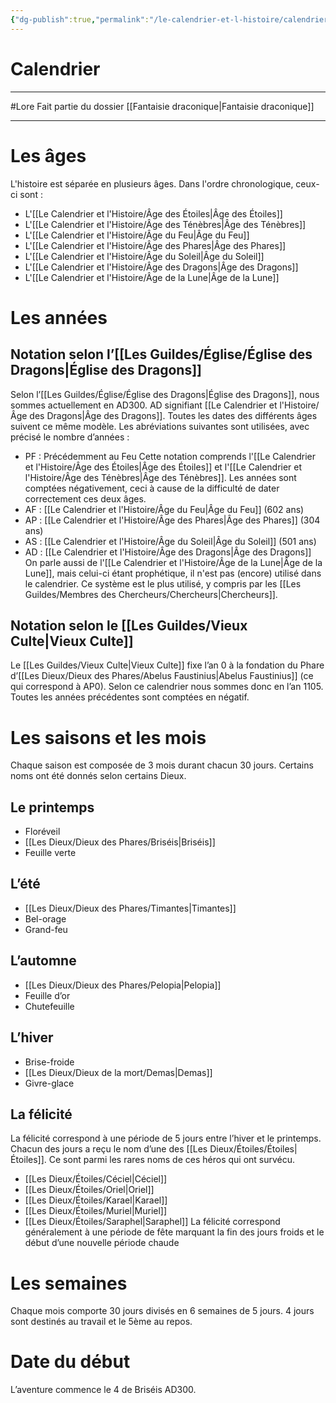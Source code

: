 ```yaml
---
{"dg-publish":true,"permalink":"/le-calendrier-et-l-histoire/calendrier/"}
---
```


# Calendrier
---
#Lore
Fait partie du dossier [[Fantaisie draconique\|Fantaisie draconique]]

-------

# Les âges
L'histoire est séparée en plusieurs âges. Dans l'ordre chronologique, ceux-ci sont :
- L'[[Le Calendrier et l'Histoire/Âge des Étoiles\|Âge des Étoiles]]
- L'[[Le Calendrier et l'Histoire/Âge des Ténèbres\|Âge des Ténèbres]]
- L'[[Le Calendrier et l'Histoire/Âge du Feu\|Âge du Feu]]
- L'[[Le Calendrier et l'Histoire/Âge des Phares\|Âge des Phares]]
- L'[[Le Calendrier et l'Histoire/Âge du Soleil\|Âge du Soleil]]
- L'[[Le Calendrier et l'Histoire/Âge des Dragons\|Âge des Dragons]]
- L'[[Le Calendrier et l'Histoire/Âge de la Lune\|Âge de la Lune]]
# Les années

## Notation selon l’[[Les Guildes/Église/Église des Dragons\|Église des Dragons]]

Selon l’[[Les Guildes/Église/Église des Dragons\|Église des Dragons]], nous sommes actuellement en AD300. AD signifiant [[Le Calendrier et l'Histoire/Âge des Dragons\|Âge des Dragons]].
Toutes les dates des différents âges suivent ce même modèle. Les abréviations suivantes sont utilisées, avec précisé le nombre d’années :
- PF : Précédemment au Feu
		Cette notation comprends l'[[Le Calendrier et l'Histoire/Âge des Étoiles\|Âge des Étoiles]] et l'[[Le Calendrier et l'Histoire/Âge des Ténèbres\|Âge des Ténèbres]]. Les années sont comptées négativement, ceci à cause de la difficulté de dater correctement ces deux âges.
- AF : [[Le Calendrier et l'Histoire/Âge du Feu\|Âge du Feu]] (602 ans)
- AP : [[Le Calendrier et l'Histoire/Âge des Phares\|Âge des Phares]] (304 ans)
- AS : [[Le Calendrier et l'Histoire/Âge du Soleil\|Âge du Soleil]] (501 ans)
- AD : [[Le Calendrier et l'Histoire/Âge des Dragons\|Âge des Dragons]]
On parle aussi de l'[[Le Calendrier et l'Histoire/Âge de la Lune\|Âge de la Lune]], mais celui-ci étant prophétique, il n'est pas (encore) utilisé dans le calendrier.
Ce système est le plus utilisé, y compris par les [[Les Guildes/Membres des Chercheurs/Chercheurs\|Chercheurs]].
## Notation selon le [[Les Guildes/Vieux Culte\|Vieux Culte]]
Le [[Les Guildes/Vieux Culte\|Vieux Culte]] fixe l’an 0 à la fondation du Phare d’[[Les Dieux/Dieux des Phares/Abelus Faustinius\|Abelus Faustinius]] (ce qui correspond à AP0). Selon ce calendrier nous sommes donc en l’an 1105.
Toutes les années précédentes sont comptées en négatif.
# Les saisons et les mois
Chaque saison est composée de 3 mois durant chacun 30 jours. Certains noms ont été donnés selon certains Dieux.
## Le printemps
- Floréveil
- [[Les Dieux/Dieux des Phares/Briséis\|Briséis]]
- Feuille verte
## L’été
- [[Les Dieux/Dieux des Phares/Timantes\|Timantes]]
- Bel-orage
- Grand-feu
## L’automne
- [[Les Dieux/Dieux des Phares/Pelopia\|Pelopia]]
- Feuille d’or
- Chutefeuille
## L’hiver
- Brise-froide
- [[Les Dieux/Dieux de la mort/Demas\|Demas]]
- Givre-glace
## La félicité
La félicité correspond à une période de 5 jours entre l’hiver et le printemps. Chacun des jours a reçu le nom d’une des [[Les Dieux/Étoiles/Étoiles\|Étoiles]]. Ce sont parmi les rares noms de ces héros qui ont survécu.
- [[Les Dieux/Étoiles/Céciel\|Céciel]]
- [[Les Dieux/Étoiles/Oriel\|Oriel]]
- [[Les Dieux/Étoiles/Karael\|Karael]]
- [[Les Dieux/Étoiles/Muriel\|Muriel]]
- [[Les Dieux/Étoiles/Saraphel\|Saraphel]]
La félicité correspond généralement à une période de fête marquant la fin des jours froids et le début d’une nouvelle période chaude
# Les semaines
Chaque mois comporte 30 jours divisés en 6 semaines de 5 jours. 4 jours sont destinés au travail et le 5ème au repos.
# Date du début
L’aventure commence le 4 de Briséis AD300.
